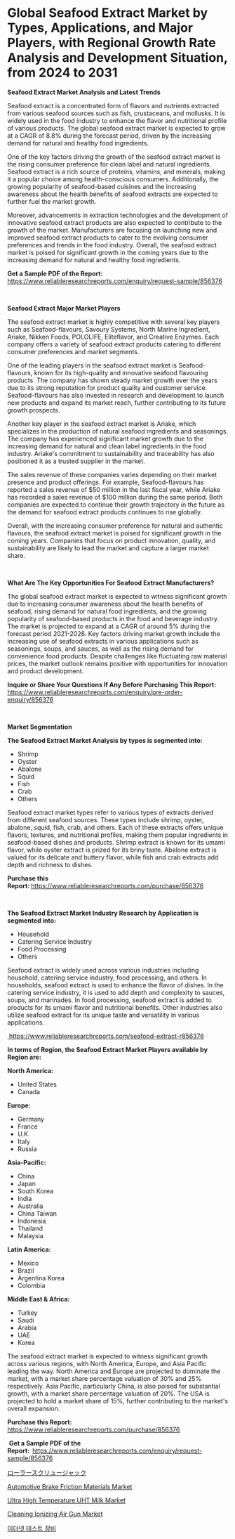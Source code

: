 <p><h1>Global Seafood Extract Market by Types, Applications, and Major Players, with Regional Growth Rate Analysis and Development Situation, from 2024 to 2031</h1></p><p><strong>Seafood Extract Market Analysis and Latest Trends</strong></p>
<p><p>Seafood extract is a concentrated form of flavors and nutrients extracted from various seafood sources such as fish, crustaceans, and mollusks. It is widely used in the food industry to enhance the flavor and nutritional profile of various products. The global seafood extract market is expected to grow at a CAGR of 8.8% during the forecast period, driven by the increasing demand for natural and healthy food ingredients.</p><p>One of the key factors driving the growth of the seafood extract market is the rising consumer preference for clean label and natural ingredients. Seafood extract is a rich source of proteins, vitamins, and minerals, making it a popular choice among health-conscious consumers. Additionally, the growing popularity of seafood-based cuisines and the increasing awareness about the health benefits of seafood extracts are expected to further fuel the market growth.</p><p>Moreover, advancements in extraction technologies and the development of innovative seafood extract products are also expected to contribute to the growth of the market. Manufacturers are focusing on launching new and improved seafood extract products to cater to the evolving consumer preferences and trends in the food industry. Overall, the seafood extract market is poised for significant growth in the coming years due to the increasing demand for natural and healthy food ingredients.</p></p>
<p><strong>Get a Sample PDF of the Report:&nbsp;</strong> <a href="https://www.reliableresearchreports.com/enquiry/request-sample/856376">https://www.reliableresearchreports.com/enquiry/request-sample/856376</a></p>
<p>&nbsp;</p>
<p><strong>Seafood Extract Major Market Players</strong></p>
<p><p>The seafood extract market is highly competitive with several key players such as Seafood-flavours, Savoury Systems, North Marine Ingredient, Ariake, Nikken Foods, POLOLIFE, Eliteflavor, and Creative Enzymes. Each company offers a variety of seafood extract products catering to different consumer preferences and market segments. </p><p>One of the leading players in the seafood extract market is Seafood-flavours, known for its high-quality and innovative seafood flavouring products. The company has shown steady market growth over the years due to its strong reputation for product quality and customer service. Seafood-flavours has also invested in research and development to launch new products and expand its market reach, further contributing to its future growth prospects.</p><p>Another key player in the seafood extract market is Ariake, which specializes in the production of natural seafood ingredients and seasonings. The company has experienced significant market growth due to the increasing demand for natural and clean label ingredients in the food industry. Ariake's commitment to sustainability and traceability has also positioned it as a trusted supplier in the market.</p><p>The sales revenue of these companies varies depending on their market presence and product offerings. For example, Seafood-flavours has reported a sales revenue of $50 million in the last fiscal year, while Ariake has recorded a sales revenue of $100 million during the same period. Both companies are expected to continue their growth trajectory in the future as the demand for seafood extract products continues to rise globally. </p><p>Overall, with the increasing consumer preference for natural and authentic flavours, the seafood extract market is poised for significant growth in the coming years. Companies that focus on product innovation, quality, and sustainability are likely to lead the market and capture a larger market share.</p></p>
<p>&nbsp;</p>
<p><strong>What Are The Key Opportunities For Seafood Extract Manufacturers?</strong></p>
<p><p>The global seafood extract market is expected to witness significant growth due to increasing consumer awareness about the health benefits of seafood, rising demand for natural food ingredients, and the growing popularity of seafood-based products in the food and beverage industry. The market is projected to expand at a CAGR of around 5% during the forecast period 2021-2026. Key factors driving market growth include the increasing use of seafood extracts in various applications such as seasonings, soups, and sauces, as well as the rising demand for convenience food products. Despite challenges like fluctuating raw material prices, the market outlook remains positive with opportunities for innovation and product development.</p></p>
<p><strong>Inquire or Share Your Questions If Any Before Purchasing This Report:</strong> <a href="https://www.reliableresearchreports.com/enquiry/pre-order-enquiry/856376">https://www.reliableresearchreports.com/enquiry/pre-order-enquiry/856376</a></p>
<p>&nbsp;</p>
<p><strong>Market Segmentation</strong></p>
<p><strong>The Seafood Extract Market Analysis by types is segmented into:</strong></p>
<p><ul><li>Shrimp</li><li>Oyster</li><li>Abalone</li><li>Squid</li><li>Fish</li><li>Crab</li><li>Others</li></ul></p>
<p><p>Seafood extract market types refer to various types of extracts derived from different seafood sources. These types include shrimp, oyster, abalone, squid, fish, crab, and others. Each of these extracts offers unique flavors, textures, and nutritional profiles, making them popular ingredients in seafood-based dishes and products. Shrimp extract is known for its umami flavor, while oyster extract is prized for its briny taste. Abalone extract is valued for its delicate and buttery flavor, while fish and crab extracts add depth and richness to dishes.</p></p>
<p><strong>Purchase this Report:&nbsp;</strong><a href="https://www.reliableresearchreports.com/purchase/856376">https://www.reliableresearchreports.com/purchase/856376</a></p>
<p>&nbsp;</p>
<p><strong>The Seafood Extract Market Industry Research by Application is segmented into:</strong></p>
<p><ul><li>Household</li><li>Catering Service Industry</li><li>Food Processing</li><li>Others</li></ul></p>
<p><p>Seafood extract is widely used across various industries including household, catering service industry, food processing, and others. In households, seafood extract is used to enhance the flavor of dishes. In the catering service industry, it is used to add depth and complexity to sauces, soups, and marinades. In food processing, seafood extract is added to products for its umami flavor and nutritional benefits. Other industries also utilize seafood extract for its unique taste and versatility in various applications.</p></p>
<p><a href="https://www.reliableresearchreports.com/seafood-extract-r856376">&nbsp;https://www.reliableresearchreports.com/seafood-extract-r856376</a></p>
<p><strong>In terms of Region, the Seafood Extract Market Players available by Region are:</strong></p>
<p>
    <p> <strong> North America: </strong>
        <ul>
            <li>United States</li>
            <li>Canada</li>
        </ul>
        </p> 
    <p> <strong> Europe: </strong>
        <ul>
            <li>Germany</li>
            <li>France</li>
            <li>U.K.</li>
            <li>Italy</li>
            <li>Russia</li>
        </ul>
        </p> 
    <p> <strong> Asia-Pacific: </strong>
        <ul>
            <li>China</li>
            <li>Japan</li>
            <li>South Korea</li>
            <li>India</li>
            <li>Australia</li>
            <li>China Taiwan</li>
            <li>Indonesia</li>
            <li>Thailand</li>
            <li>Malaysia</li>
        </ul>
        </p> 
    <p> <strong> Latin America: </strong>
        <ul>
            <li>Mexico</li>
            <li>Brazil</li>
            <li>Argentina Korea</li>
            <li>Colombia</li>
        </ul>
        </p> 
    <p> <strong> Middle East & Africa: </strong>
        <ul>
            <li>Turkey</li>
            <li>Saudi</li>
            <li>Arabia</li>
            <li>UAE</li>
            <li>Korea</li>
        </ul>
    </p>
    </p>
<p><p>The seafood extract market is expected to witness significant growth across various regions, with North America, Europe, and Asia Pacific leading the way. North America and Europe are projected to dominate the market, with a market share percentage valuation of 30% and 25% respectively. Asia Pacific, particularly China, is also poised for substantial growth, with a market share percentage valuation of 20%. The USA is projected to hold a market share of 15%, further contributing to the market's overall expansion.</p></p>
<p><strong>Purchase this Report: </strong><a href="https://www.reliableresearchreports.com/purchase/856376">https://www.reliableresearchreports.com/purchase/856376</a></p>
<p>&nbsp;<strong>Get a Sample PDF of the Report:&nbsp;&nbsp;</strong><a href="https://www.reliableresearchreports.com/enquiry/request-sample/856376">https://www.reliableresearchreports.com/enquiry/request-sample/856376</a></p>
<p><strong></strong></p>
<p><p><a href="https://medium.com/@jeannesawayn2023/%E3%83%AD%E3%83%BC%E3%83%A9%E3%83%BC%E3%82%B9%E3%82%AF%E3%83%AA%E3%83%A5%E3%83%BC%E3%82%B8%E3%83%A3%E3%83%83%E3%82%AF%E5%B8%82%E5%A0%B4%E5%B1%95%E6%9C%9B-%E6%A5%AD%E7%95%8C%E6%A6%82%E8%A6%81%E3%81%A8%E4%BA%88%E6%B8%AC-2024%E5%B9%B4%E3%81%8B%E3%82%892031%E5%B9%B4%E3%81%BE%E3%81%A7-6e49a1cdbab9">ローラースクリュージャック</a></p><p><a href="https://www.linkedin.com/pulse/automotive-brake-friction-materials-market-size-2024-2031-global-hhxkf?trackingId=pD%2BqwopuPEfMduDBbjeBUQ%3D%3D">Automotive Brake Friction Materials Market</a></p><p><a href="https://github.com/BryceTownsendr/Market-Research-Report-List-4/blob/main/ultra-high-temperature-uht-milk-market.md">Ultra High Temperature UHT Milk Market</a></p><p><a href="https://issuu.com/reportprime-2/docs/cleaning-ionizing-air-gun-market-size-2030.pptx">Cleaning Ionizing Air Gun Market</a></p><p><a href="https://github.com/GabrielBlanda5656/Market-Research-Report-List-1/blob/main/412850817441.md">이더넷 테스트 장비</a></p></p>